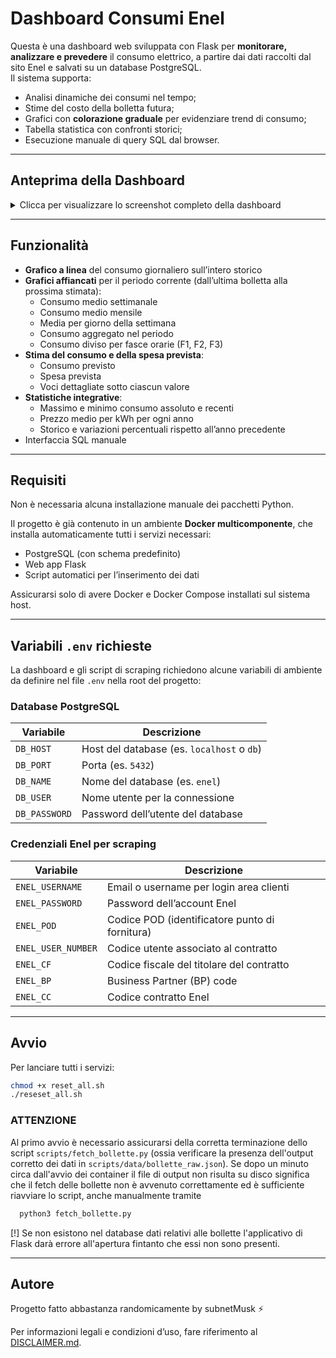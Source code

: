 
# Dashboard Consumi Enel

Questa è una dashboard web sviluppata con Flask per **monitorare, analizzare e prevedere** il consumo elettrico, a partire dai dati raccolti dal sito Enel e salvati su un database PostgreSQL.  
Il sistema supporta:

- Analisi dinamiche dei consumi nel tempo;
- Stime del costo della bolletta futura;
- Grafici con **colorazione graduale** per evidenziare trend di consumo;
- Tabella statistica con confronti storici;
- Esecuzione manuale di query SQL dal browser.

---

## Anteprima della Dashboard

<details>
  <summary>Clicca per visualizzare lo screenshot completo della dashboard</summary>

  <p align="center">
    <img src=".image/dashboard_agg.png" alt="Dashboard Consumi Enel" width="800"/>
  </p>
</details>

---

## Funzionalità

- **Grafico a linea** del consumo giornaliero sull’intero storico
- **Grafici affiancati** per il periodo corrente (dall’ultima bolletta alla prossima stimata):
  - Consumo medio settimanale
  - Consumo medio mensile
  - Media per giorno della settimana
  - Consumo aggregato nel periodo
  - Consumo diviso per fasce orarie (F1, F2, F3)
- **Stima del consumo e della spesa prevista**:
  - Consumo previsto
  - Spesa prevista
  - Voci dettagliate sotto ciascun valore
- **Statistiche integrative**:
  - Massimo e minimo consumo assoluto e recenti
  - Prezzo medio per kWh per ogni anno
  - Storico e variazioni percentuali rispetto all’anno precedente
- Interfaccia SQL manuale

---

## Requisiti

Non è necessaria alcuna installazione manuale dei pacchetti Python.

Il progetto è già contenuto in un ambiente **Docker multicomponente**, che installa automaticamente tutti i servizi necessari:

- PostgreSQL (con schema predefinito)
- Web app Flask
- Script automatici per l’inserimento dei dati

Assicurarsi solo di avere Docker e Docker Compose installati sul sistema host.

---

## Variabili `.env` richieste

La dashboard e gli script di scraping richiedono alcune variabili di ambiente da definire nel file `.env` nella root del progetto:

### Database PostgreSQL

| Variabile       | Descrizione                         |
|-----------------|-------------------------------------|
| `DB_HOST`       | Host del database (es. `localhost` o `db`) |
| `DB_PORT`       | Porta (es. `5432`)          |
| `DB_NAME`       | Nome del database (es. `enel`)      |
| `DB_USER`       | Nome utente per la connessione      |
| `DB_PASSWORD`   | Password dell’utente del database   |

### Credenziali Enel per scraping

| Variabile         | Descrizione                                |
|-------------------|--------------------------------------------|
| `ENEL_USERNAME`   | Email o username per login area clienti    |
| `ENEL_PASSWORD`   | Password dell’account Enel                 |
| `ENEL_POD`        | Codice POD (identificatore punto di fornitura) |
| `ENEL_USER_NUMBER`| Codice utente associato al contratto       |
| `ENEL_CF`         | Codice fiscale del titolare del contratto  |
| `ENEL_BP`         | Business Partner (BP) code |
| `ENEL_CC`         | Codice contratto Enel                      |

---

## Avvio

Per lanciare tutti i servizi:

```bash
chmod +x reset_all.sh
./reseset_all.sh
```
### ATTENZIONE
Al primo avvio è necessario assicurarsi della corretta terminazione dello script `scripts/fetch_bollette.py` (ossia verificare la presenza dell'output corretto dei dati in `scripts/data/bollette_raw.json`).
Se dopo un minuto circa dall'avvio dei container il file di output non risulta su disco significa che il fetch delle bollette non è avvenuto correttamente ed è sufficiente riavviare lo script, anche manualmente tramite  
```python
  python3 fetch_bollette.py
```
[!] Se non esistono nel database dati relativi alle bollette l'applicativo di Flask darà errore all'apertura fintanto che essi non sono presenti.

---

## Autore

Progetto fatto abbastanza randomicamente by subnetMusk ⚡️

Per informazioni legali e condizioni d’uso, fare riferimento al [DISCLAIMER.md](./DISCLAIMER.md).